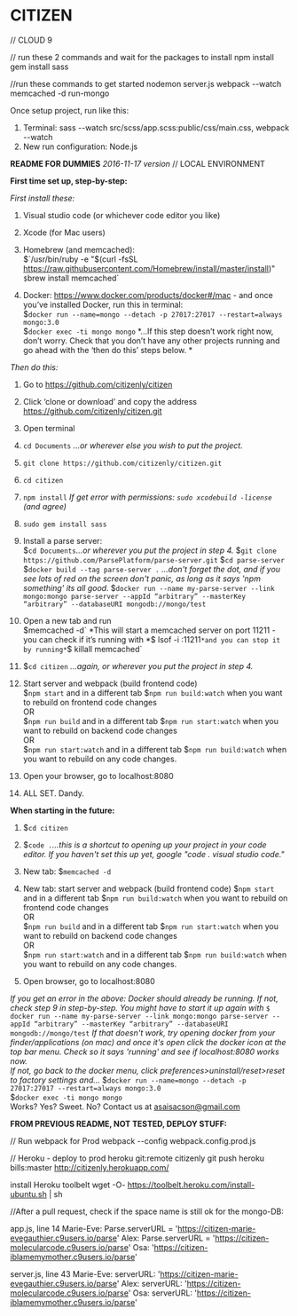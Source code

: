 # CITIZEN

// CLOUD 9

// run these 2 commands and wait for the packages to install
npm install
gem install sass


//run these commands to get started
nodemon server.js
webpack --watch
memcached -d
run-mongo

Once setup project, run like this:
1. Terminal: sass --watch src/scss/app.scss:public/css/main.css, webpack --watch
2. New run configuration: Node.js



**README FOR DUMMIES** *2016-11-17 version*
// LOCAL ENVIRONMENT

**First time set up, step-by-step:**  

*First install these:*

1. Visual studio code (or whichever code editor you like)

2. Xcode (for Mac users)

3. Homebrew (and memcached):  
$`/usr/bin/ruby -e "$(curl -fsSL https://raw.githubusercontent.com/Homebrew/install/master/install)"`  
$`brew install memcached`  

4. Docker: https://www.docker.com/products/docker#/mac - and once you’ve installed Docker, run this in terminal:   
    $`docker run --name=mongo --detach -p 27017:27017 --restart=always mongo:3.0`  
    $`docker exec -ti mongo mongo`  *...If this step doesn’t work right now, don’t worry. Check that you don’t have any other projects running and go ahead with the ‘then do this’ steps below. *

*Then do this:*

1. Go to https://github.com/citizenly/citizen

2. Click ‘clone or download’ and copy the address https://github.com/citizenly/citizen.git

3. Open terminal

4. `cd Documents` *...or wherever else you wish to put the project.*

5. `git clone https://github.com/citizenly/citizen.git`

6. `cd citizen`

7. `npm install`
  *If get error with permissions: *`sudo xcodebuild -license`* (and agree)*

8. `sudo gem install sass`
9. Install a parse server:  
  $`cd Documents`*...or wherever you put the project in step 4.*
  $`git clone https://github.com/ParsePlatform/parse-server.git`
  $`cd parse-server`  
  $`docker build --tag parse-server .`  *...don't forget the dot, and if you see lots of red on the screen don't panic, as long as it says 'npm something' its all good.*
  $`docker run --name my-parse-server --link mongo:mongo parse-server --appId “arbitrary” --masterKey “arbitrary” --databaseURI mongodb://mongo/test`

10. Open a new tab and run  
$`memcached -d`
*This will start a memcached server on port 11211 - you can check if it’s running with *`$ lsof -i :11211` *and you can stop it by running* `$ killall memcached`
11. $`cd citizen` *...again, or wherever you put the project in step 4.*
12. Start server and webpack (build frontend code)  
  $`npm start`  and in a different tab  $`npm run build:watch`      when you want to rebuild on frontend code changes  
  OR  
  $`npm run build`  and in a different tab $`npm run start:watch`  when you want to rebuild on backend code changes  
  OR  
  $`npm run start:watch`   and in a different tab  $`npm run build:watch` when you want to rebuild on any code changes.

13. Open your browser, go to localhost:8080
14. ALL SET. Dandy.



**When starting in the future:**

1. $`cd citizen`

2. $`code .`*...this is a shortcut to opening up your project in your code editor. If you haven't set this up yet, google "code . visual studio code."*

3. New tab: $`memcached -d`

4. New tab: start server and webpack (build frontend code)
$`npm start`  and in a different tab  $`npm run build:watch`      when you want to rebuild on frontend code changes   
OR  
$`npm run build`  and in a different tab $`npm run start:watch`  when you want to rebuild on backend code changes  
OR  
$`npm run start:watch`   and in a different tab $`npm run build:watch` when you want to rebuild on any code changes. 

5. Open browser, go to localhost:8080


*If you get an error in the above:  Docker should already be running. If not, check step 9 in step-by-step. You might have to start it up again with* `$ docker run --name my-parse-server --link mongo:mongo parse-server --appId “arbitrary” --masterKey “arbitrary” --databaseURI mongodb://mongo/test`
*If that doesn't work, try opening docker from your finder/applications (on mac) and once it's open click the docker icon at the top bar menu. Check so it says 'running' and see if localhost:8080 works now.  
If not, go back to the docker menu, click preferences>uninstall/reset>reset to factory settings and...*
    $`docker run --name=mongo --detach -p 27017:27017 --restart=always mongo:3.0`  
    $`docker exec -ti mongo mongo`  
Works? Yes? Sweet. No? Contact us at asaisacson@gmail.com



**FROM PREVIOUS README, NOT TESTED, DEPLOY STUFF:**

// Run webpack for Prod
webpack --config webpack.config.prod.js


// Heroku - deploy to prod
heroku git:remote citizenly
git push heroku bills:master
http://citizenly.herokuapp.com/




install Heroku toolbelt
wget -O- https://toolbelt.heroku.com/install-ubuntu.sh | sh


//After a pull request, check if the space name is still ok for the mongo-DB:

app.js, line 14
Marie-Eve: Parse.serverURL = 'https://citizen-marie-evegauthier.c9users.io/parse'
Alex: Parse.serverURL = 'https://citizen-molecularcode.c9users.io/parse'
Osa: 'https://citizen-iblamemymother.c9users.io/parse'

server.js, line 43
Marie-Eve:  serverURL: 'https://citizen-marie-evegauthier.c9users.io/parse' 
Alex: serverURL: 'https://citizen-molecularcode.c9users.io/parse'
Osa: serverURL: 'https://citizen-iblamemymother.c9users.io/parse'

